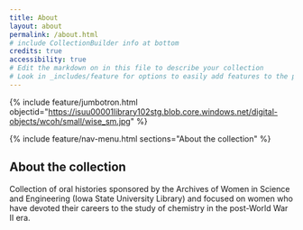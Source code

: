 ```yaml
---
title: About
layout: about
permalink: /about.html
# include CollectionBuilder info at bottom
credits: true
accessibility: true
# Edit the markdown on in this file to describe your collection
# Look in _includes/feature for options to easily add features to the page
---
```


{% include feature/jumbotron.html objectid="https://isuu00001library102stg.blob.core.windows.net/digital-objects/wcoh/small/wise_sm.jpg" %} 

{% include feature/nav-menu.html sections="About the collection" %}

## About the collection

Collection of oral histories sponsored by the Archives of Women in Science and Engineering (Iowa State University Library) and focused on women who have devoted their careers to the study of chemistry in the post-World War II era.